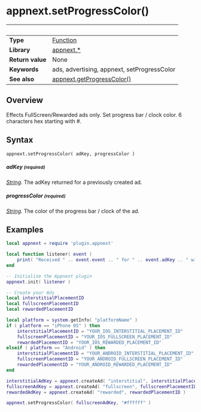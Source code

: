 # appnext.setProgressColor()

|                      | &nbsp; 
| -------------------- | ---------------------------------------------------------------
| __Type__             | [Function](http://docs.coronalabs.com/api/type/Function.html)
| __Library__          | [appnext.*](Readme.markdown)
| __Return value__     | None
| __Keywords__         | ads, advertising, appnext, setProgressColor
| __See also__         | [appnext.getProgressColor()](getProgressColor.markdown)


## Overview

Effects FullScreen/Rewarded ads only. Set progress bar / clock color. 6 characters hex starting with #.


## Syntax

	appnext.setProgressColor( adKey, progressColor )

##### adKey <small>(required)</small>
_[String](http://docs.coronalabs.com/api/type/String.html)._ The adKey returned for a previously created ad.

##### progressColor <small>(required)</small>
_[String](http://docs.coronalabs.com/api/type/String.html)._ The color of the progress bar / clock of the ad.


## Examples

``````lua
local appnext = require 'plugin.appnext'

local function listener( event )
	print( "Received " .. event.event .. " for " .. event.adKey .. " with message " .. event.message )
end

-- Initialize the Appnext plugin
appnext.init( listener )

-- Create your Ads
local interstitialPlacementID
local fullscreenPlacementID
local rewardedPlacementID

local platform = system.getInfo( "platformName" )
if ( platform == "iPhone OS" ) then
    interstitialPlacementID = "YOUR_IOS_INTERSTITIAL_PLACEMENT_ID"
    fullscreenPlacementID = "YOUR_IOS_FULLSCREEN_PLACEMENT_ID"
    rewardedPlacementID = "YOUR_IOS_REWARDED_PLACEMENT_ID"
elseif ( platform == "Android" ) then
    interstitialPlacementID = "YOUR_ANDROID_INTERSTITIAL_PLACEMENT_ID"
    fullscreenPlacementID = "YOUR_ANDROID_FULLSCREEN_PLACEMENT_ID"
    rewardedPlacementID = "YOUR_ANDROID_REWARDED_PLACEMENT_ID"
end

interstitialAdKey = appnext.createAd( "interstitial", interstitialPlacementID )
fullscreenAdKey = appnext.createAd( "fullscreen", fullscreenPlacementID )
rewardedAdKey = appnext.createAd( "rewarded", rewardedPlacementID )

appnext.setProgressColor( fullscreenAdKey, "#ffffff" )
``````
